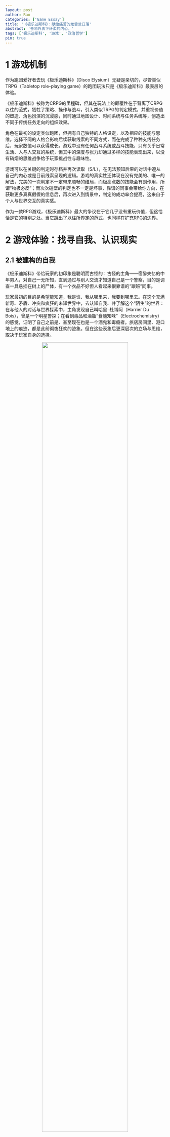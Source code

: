 ```yaml
---
layout: post
author: Rao 
categories: ['Game Essay']
title: '《极乐迪斯科》：献给痛苦的龙舌兰日落'
abstract: '苍凉外表下纤柔的内心。'
tags: ['极乐迪斯科', '游戏', '政治哲学']
pin: true
---
```



# 1 游戏机制

作为跑团爱好者去玩《极乐迪斯科》（Disco Elysium）无疑是亲切的，尽管类似TRPG（Tabletop role-playing game）的跑团玩法只是《极乐迪斯科》最表层的体验。  

《极乐迪斯科》被称为CRPG的里程碑，但其在玩法上的颠覆性在于背离了CRPG以往的范式，牺牲了策略、操作与战斗，引入类似TRPG的判定模式，并重视价值的塑造、角色扮演的沉浸感，同时通过地图设计、时间系统与任务系统等，创造出不同于传统任务走向的组织效果。  

角色在最初的设定类似跑团，但拥有自己独特的人格设定，以及相应的技能与思维。选择不同的人格会影响后续获取线索的不同方式，而在完成了种种支线任务后，玩家数值可以获得成长。游戏中没有任何战斗系统或战斗技能，只有关乎日常生活、人与人交互的系统，但其中的深度与张力却通过多样的技能表现出来，以没有硝烟的思维战争给予玩家挑战性与趣味性。  

游戏可以在关键的判定时存档并再次读取（S/L），在无法预知后果的对话中遵从自己的内心或是目前线索呈现的逻辑。游戏的真实性还体现在没有完美的、唯一的解法，完美的一次判定不一定带来顺畅的结局，而极高点数的技能会有副作用，所谓“物极必反”；而次次碰壁的判定也不一定是坏事，靠谱的同事会带给你方向，在获取更多真真假假的信息后，再次进入到情景中，判定的成功率会提高，这来自于个人与世界交互的真实感。  

作为一款RPG游戏，《极乐迪斯科》最大的争议在于它几乎没有重玩价值，但这恰恰是它的特别之处。当它跳出了以往所界定的范式，也同样在扩充RPG的边界。


# 2 游戏体验：找寻自我、认识现实

## 2.1 被建构的自我

《极乐迪斯科》带给玩家的初印象是聪明而古怪的：古怪的主角——宿醉失忆的中年男人，对自己一无所知，直到通过与别人交流才知道自己是一个警察，目的是调查一具悬挂在树上的尸体，有一个衣品不好但人看起来很靠谱的“跟班”同事。  

玩家最初的目的是希望能知道，我是谁、我从哪里来，我要到哪里去。在这个充满新奇、矛盾、冲突和疯狂的未知世界中，去认知自我、并了解这个“陌生”的世界：在与他人的对话与世界探索中，主角发现自己叫哈里 ·杜博阿（Harrier Du Bois），曾是一个明星警探；在看到毒品和酒瓶“食髓知味”（Electrochemistry）的感觉，证明了自己之前是、甚至现在也是一个酒鬼和毒瘾者。旅店房间里、港口地上的痕迹，都是此前彻夜狂欢的迹象。但在这些表象后更深层次的立场与思维，取决于玩家自身的选择。  

<figure align="center">
<img src="/Images/Disco1.png" style="width:80%">
</figure>

尽管最初会认为整个游戏的最终目的是调查尸体的凶手，但玩家会逐渐发现凶杀案只是冰山一角、一个警示、一个导火索，其背后是复杂的利益冲突，是一场巨大纠纷的前端。哈里（Harrier）和金（Kim Kitsuragi）作为警察最后排除了“伪装”的凶手，找到了真正的凶手，但那时候，凶手是谁、为什么杀、怎么杀的，已经全然不重要了。  

在最后，我们已经收集了许多这个世界的人与事物的碎片，拼凑出了一个完整的自我。从一张白纸的宿醉状态到真实描绘出在这个世界立足的自我的样貌。尽管到最后仍然是纠结的、复杂的、疯狂的、沮丧的状态，但我们无论如何都要去面对和接受这样的自己。


## 2.2 游戏与现实

《极乐迪斯科》作为一个游戏，带给玩家的却是比现实更现实的故事。这个现实根源于苏联，存在于现在的东欧，也很有可能会在未来任何地方出现。  

这个现实是——1951年瑞瓦肖（Revachol）中马丁内斯的断壁残垣，混乱的街区、随处可见的垃圾与毒品；朝着尸体扔石头并嚣张地向你示威的小混混坤诺（Cuno）；曾经作为紧急救护队一员、需要时刻戴着眼镜治疗辐射病的当铺老板（Bird's Nest Roy）；没有机会接受教育的书店女孩；萨马拉至上主义者(Semenese supremacist）、相信自己是这个世界的超种族的测颅先生（Measurehead）；港口集装箱里被高度经济系数与巨额的金钱占有所扭曲的富人（Mega Rich Light-bending Guy）；住在锅炉房的艺术创作者；等待丈夫回家的工人妻子，渔村中死去的男工人，和不忍将这个真相说出来的我们。  

这种现实本身只是一个画面的展现，但更深刻的现实是作为玩家在经历和感受了这些后，发现根本无法改变任何事情的苍白感和无力感。通过双胞胎兄弟轮流当选的工会会长俨然成为了另一个“野松公司”，而在工会领导下集体罢工的、没有受过教育的工人，根本不知道什么是集体加入董事会。更加可悲的是，有些工会成员很清楚地意识到，会长艾弗拉特（Evrart Claire）根本不是“两袖清风”的，并且认为这种腐败是为了大家的利益，甚至会心存感激。在这个残酷又混乱的世界，任何崇高的、纯洁的东西反而会被认为是虚假的、是道德主义的腐败。  

<figure align="center">
<img src="/Images/disco2.png" style="width:80%">
</figure>

在这样的现实中，我是谁？作为主角的哈里尔究竟为什么会变成这样？这些问题很自然地揭示了：这个拥有双重荣誉的警督，经历了瑞瓦肖公社的倒台、人间炼狱、经济繁荣、迪斯科的狂欢以及再一次的经济崩溃。未婚妻的离去、现实的迷惘让他歇斯底里地宿醉，高喊着“龙舌兰日落”，最后患上的逆行性失忆症。  

在哈里七天的梦境里都重复着混乱，最后一天梦到了自己的前未婚妻。当哈里尝试去吻她，可能会成功、可能不会成功，但最终都无法挽回，因为早已失去。在失忆前的几年里，我们可以想象是不是他每天都在经历这样的回忆的折磨与创伤，去酗酒、嗑药，歇斯底里，直到遗忘。这是哈里在极乐迪斯科世界的现实，也是很多东欧居民的现实。  

正如来自爱沙尼亚的制作组所说的：“《极乐迪斯科》的雏形来自于生长于前苏联时代的团队成员——读着苏联时代的科幻作品长大、憧憬未来的新生活，并最终目睹整个联邦的分崩离析。这些都影响了瑞瓦肖这座城市的呈现，这个大都会经历了不同阶段的洗礼，从王室倒台，到革命失败，而现在被所谓的国外自由市场联盟控制。民众在贫穷中艰难求生，在形态各异的政治观点碰撞中迷失自我。这里绝非乐土，但我们却再也熟悉不过——这不就是东欧曾经或者正在经历着的么？”


# 3 极乐世界：政治中的权力（power）与权利（rights）

## 3.1 政治的外表：政体的更迭

在整个世界观构建下，作为玩家我会惊叹于它触及“政治”的方式，是如何地直白与精彩。  

“政治”最直接的体现与手段是统治形式或政体（regime），瑞瓦肖非常明显就是苏联与东欧的映射。过去的瑞瓦肖是君主专制国家，而现在的瑞瓦肖是失败的共产主义革命和自由主义经济下的废墟。在公社被摧毁后，国际联盟成为瑞瓦肖的主人，并成立RCM（瑞瓦肖公民武装）以维持这城市在无政府状态下的秩序。从30年代经济的繁荣到40年代的经济崩溃，迪斯科在繁荣时是活泼的舞曲，而今是一片苍茫的废墟中白昼下的阴影。剧烈的动荡、多元的种族、旧秩序离开与新秩序尚未到来，不同立场的人们都在迷失，无论是保皇派还是康米主义者。  

以中国惯有对“政治”的理解，“政治”是有正当的、正义的、正确的、正值的，统治者应有正直的心去关心国家的秩序，以治理与管制的手段去维护人民的利益。令人讽刺的是，在极乐世界“瑞瓦肖”中，恰恰是最不存在政体意义上的“政治”的，但生活在其中的人们都深受过往政治的影响，但最终只剩下最迷茫的状态。  

## 3.2 政治的内核：权力的游戏  

更进一步，“政治”是关于获取权力与失去权力的游戏。国家政治管理公共权力，而这一统治权力的归属是政治的根本。在马基雅维利后，近现代的政治权力很少去考虑权力的获得是否是正当的，人的本性就是一种追求权力或力量，而政治就是不管出于多么阴险的或在道德上不正当的目的，只要有主动性去追求权力、让各种的资源为你服务，并最终获取并维持本来不属于你的权力，就是好的政治。  

在《极乐迪斯科》里，玩家扮演的警探哈里为了探查案件的真相去到处走访，工人们希望通过罢工以获得进入董事会、参与公司决策的权利，工贼希望放弃罢工、获得工作，野松公司的代表乔伊斯为了获取情报则与哈里进行合作、互相利用，工会会长利用吊人策划了一个谋局，而工贼头子是乔装打扮的雇佣兵、秘密地用武力胁迫工人以组织一场针对私刑的军事审判……  
大量的文本与互动将这个巨大的政治阴谋与博弈展现地淋漓尽致。在这片颓丧的土地，种族冲突、政治立场的碰撞，为了获得金钱、获得苟且的生存去抗争、去不择手段，去绞尽脑汁、尔虞我诈，这就是政治最淋漓尽致的体现，尽管有些行为的目的甚至不是为了权力本身。  

## 3.3  

在“马基雅维利”的视角下，所有看似坏、看似好的人都是在这个乱世追求生存、追求自己权力的中立的行为。但我们在与他们对话，真实地感受他们生活的环境时，很难去保持中立的立场。在马丁内斯所有的权力追逐都是讽刺的，这里获取的权力并非是真实的，一个混乱政体、无政府状态下夺得的权力并不能带来更好的生存环境。每个人像在迪斯科的遗址上、废旧的霓虹灯广告牌下，在最黑暗森林的状态去互相猜忌、时刻恐惧。  

这恰恰回到了霍布斯所说的人的自然状态：人在自然上并非与人和平相处、而是倾向于冲突，在本性上追求的就是无止境的利益与荣耀。在缺乏一个作为公共裁决者和执行者的国家时，一切事物都是公有，没有明确的、有效力的法律作为权利界限。在马丁内斯，既没有一个绝对的武力通过征服让人们畏惧，也没有出于同意的共同契约去让渡权利，导致自然状态无法被转换为单一意志的国家。  

飘着风雪的断壁残垣更像是熊熊烈火燃烧后留下的灰尘，君主专制下的崇高和伟大被燃烧殆尽，但革命骐骥的自由与共同富裕也没有到来。主角哈里作为获得双重荣耀的警探，也不过是一个在崩溃的社会宿醉后浑浑噩噩又衣衫褴褛的醉鬼。在醉倒的前一刻，哈里开着车冲向海岸，声嘶力竭地喊龙舌兰日落到了，一切结束的时候到了，嚎啕大哭。  

而《极乐迪斯科》呈现这种“无政治”下的政治的方法是十分巧妙的。这种政治性的利益与身份的认同从何而来？正是来自于自我与他者的张力。主角从宿醉中醒来，在世界一片白纸的时候，是通过他人逐渐清晰对自我的认知。瑞瓦肖所有的势力，也都在通过获得超越于他人的权力与地位而进行政治的斗争。在与他者的博弈中，自我在追求权力与荣耀的路上才逐渐获得政治理性。在这种自然状态下，主角在最初名字的模糊性是很自然的。在一个没有秩序的世界不需要一个符号来立足，名字就只是一个符号。  

这个充满着苏联映射的游戏，拥有大量近现代的政治哲学展现得淋漓尽致之事，却反而让我更加回到了亚里士多德所说的“人是政治的动物”。在亚里士多德看来，政治一定是有超越性的意义的，好的统治者具有好的德性，公共利益得以满足。如果不生活在一个政体中，要么是自足的神，要么是低于人的动物。而瑞瓦肖，和现实中许多的国家或地区，是不是正是一个在废墟中宿醉、痛苦，将自己的希望寄托于彼岸的神，或在现实中沦为一个堕落的动物呢？  

总之，在大部分游戏仍是含蓄地、抽离地将政治作为一个剧情元素谈论时，《极乐迪斯科》很纯粹地将这些撕碎、剖开来审视，揭露出最敏感的现实和情感，并吸引玩家去思考。  


# 4 超出游戏外  

ZA/UM制作组关于世界观的解读会让人发现，瑞瓦肖不过是极乐世界中的七个伊苏林（Insulinde）的一座都市，而马丁内斯又是瑞瓦肖下属一个很小的区。未来极乐世界究竟会如何拓展是非常值得期待的。  

在我搜寻有关这个主创团队的信息时发现，ZA/UM制作组的名字来源于主创之一Robert Kurvitz在2009年建立的一个网站。这个词来自俄罗斯“白银时代”的著名诗人阿列克谢·叶利谢耶维奇·克鲁奇尼赫（Aleksei Yeliseyevich Kruchyonykh  Алексе́й Елисе́евич Кручёных），由俄文的前缀“зá”（超越）和名词“умь”（思想）构成，英译为“transreason”、“transration”、“beyonsense”。它象征着一种超越式的、来自于灵魂的诗意，并无确定的含义，却代表着一切超验性。  

这种强烈的个性让我感受到这个游戏之于团队就像是音乐之于一个乐队，尤其是带有强烈个人色彩与诉求的乐队。这个游戏世界就是他们个性的化身，他们想说的、想表达的，都在这个游戏中：把自己在爱沙尼亚受到的马克思主义的教育、生活过的陈旧肮脏的断壁残垣，每个香烟与酒、狂躁与抑郁伴随的夜晚，去投入到过往的每一寸回忆的海洋。  

这些离许多玩家有点陌生（在教科书）上的“现实”，以一种更诗意的形式作为游戏呈现在全世界玩家的面前，是一件很浪漫、很艺术、很超越现实的事情。制作组们本来在寻求各种不同的载体，试图把这一个虚无缥缈的艺术呈现出来。音乐、绘画、小说集、诗歌，直到寻找到了电子游戏，这个更能打破国界的表达载体。  

# 5 结语

ZA/UM中文版的通告说到：“《极乐迪斯科》就像是苏联寄出的最后一封信笺，通过科幻元素和游戏视角诉描绘了这样一幅画面——它告诉你说，放弃吧，屈服吧。我们没有丝毫不安与犹疑——《极乐迪斯科》就是一款生于磨难与失落的黑暗冒险。然而，细碎夹缝间偶有一丝光亮，残垣断壁处尚存几分友谊，唏嘘慨叹中不乏黑色幽默。”  

在与苏联的关系上，《极乐迪斯科》的确是一个描绘历史的作品。历史会有像掷骰子投点一般的巧合——一个偶然或一句话语可能改变了每个人的行动轨迹，乃至最后这个城市和世界的走向；历史也会有一次次无法达到的无力感。历史也不是苍白的记载，是每一个破碎的心灵、迷茫的灵魂，对过去有怀念或感伤，对未来有不可实现的期盼。在同一个历史中，不同的人的回忆是对于一个城市的历史不同的注脚。  

但《极乐迪斯科》同时也是现实与未来，我们不确定在未来康米主义是否会卷土重来。瑞瓦肖可以是任何梦想熄灭的地方，任何地方里的任何人。不论是主创团队所在的爱沙尼亚、其他苏联解体后的东欧国家，还是过去、现在、未来可能存在的无序与幽暗。而那些随着迪斯科的节奏舞动，在鸡尾酒的甜美中沉沦的“垮掉一代”，也绝不仅仅是过去，而是未来任何可能的丧失自我。  

<figure align="center">
<img src="/Images/disco3.png" style="width:80%">
</figure>

写到这里总感觉《极乐迪斯科》作为游戏会不会太过沉重，太过悲观和苍凉。但慢慢地玩、慢慢地玩，会逐渐发现制作组所说的游戏里面的tender core：一开始骂你猪猡的坤诺，在看到你尊重他之后，会像一个小大人一样跟你谈判，让你弯腰低头听他说话；当我们不惜存档读取多次判定，只为了成功地给金唱一首歌；当我们看到在政变冲突后，老兵一个人坐在海岸边的石头上，一边说那个混蛋一定是下地狱去了吧，另一边嚎啕大哭说我还是很喜欢他的，虽然我们当了一辈子仇人；当我们一起在教堂里跳disco，在灯球和破碎的色彩中想享受一刻的极乐。  

我感觉，它让我的生活确实好一点了。  

听闻前段时间在上海举办了《极乐迪斯科》同人活动，非常遗憾在国外没有能参加。活动记录几百个极乐迪斯科的玩家，各自为了热爱的事物大显身手，尽情地挥洒自己的爱和生命，发自内心的快乐。有些自发的演唱，有些成功，有些失败，但无论哪种都很好，因为这很迪斯科。迪斯科可以疯狂，可以垮掉，但最重要的是绚烂的自由。沉浸在一个个充满生气的群体中，尽情地挥洒自己的爱和生命。  

是不是，它让我们的生活，都好一些了。


 
_写50小时马丁内斯的雨雪后_   

_伦敦_

_23 Dec 2021_
